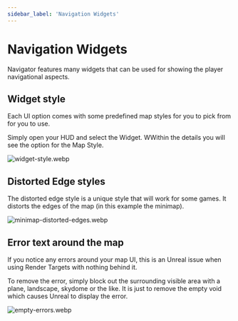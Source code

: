 ```yaml
---
sidebar_label: 'Navigation Widgets'
---
```


# Navigation Widgets

Navigator features many widgets that can be used for showing the player navigational aspects.

## Widget style

Each UI option comes with some predefined map styles for you to pick from for you to use.

Simply open your HUD and select the Widget. WWithin the details you will see the option for the Map Style.

![widget-style.webp](//img/pro/navigator/widget-style.webp)

## Distorted Edge styles

The distorted edge style is a unique style that will work for some games. It distorts the edges of the map (in this example the minimap).

![minimap-distorted-edges.webp](//img/pro/navigator/minimap-distorted-edges.webp)

## Error text around the map

If you notice any errors around your map UI, this is an Unreal issue when using Render Targets with nothing behind it. 

To remove the error, simply block out the surrounding visible area with a plane, landscape, skydome or the like. It is just to remove the empty void which causes Unreal to display the error.

![empty-errors.webp](//img/pro/navigator/empty-errors.webp)

